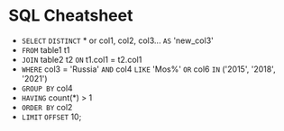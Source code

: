<H1>SQL Cheatsheet</h1>
  
- `SELECT` `DISTINCT` * or col1, col2, col3... `AS` 'new_col3' 
- `FROM` table1 t1
- `JOIN` table2 t2 `ON` t1.col1 = t2.col1
- `WHERE` col3 = 'Russia' `AND` col4 `LIKE` 'Mos%' `OR` col6 `IN` ('2015', '2018', '2021')
- `GROUP BY` col4
- `HAVING` count(*) > 1
- `ORDER BY` col2
- `LIMIT` `OFFSET` 10;